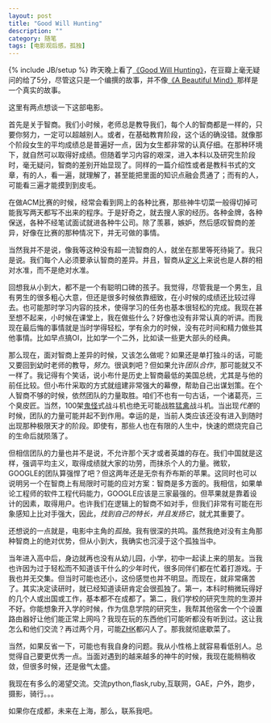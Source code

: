 ```yaml
---
layout: post
title: "Good Will Hunting"
description: ""
category: 随笔
tags: [电影观后感，孤独]
---
```

{% include JB/setup %}
昨天晚上看了[《Good Will Hunting》](http://movie.douban.com/subject/1292656/)，在豆瓣上毫无疑问的给了5分，尽管这只是一个编撰的故事，并不像[《A Beautiful Mind》](http://movie.douban.com/subject/1306029/)那样是一个真实的故事。

这里有两点想谈一下这部电影。

首先是关于智商。我们小时候，老师总是教导我们，每个人的智商都是一样的，只要你努力，一定可以超越别人。或者，在基础教育阶段，这个话的确没错。就像那个阶段女生的平均成绩总是普遍好一点，因为女生都非常的认真仔细。在那种环境下，就自然可以取得好成绩。但随着学习内容的艰深，进入本科以及研究生阶段时，毫无疑问，智商的差别开始显现了。同样的一篇介绍性或者是教科书式的文章，有的人，看一遍，就理解了，甚至能把里面的知识点融会贯通了；而有的人，可能看三遍才能摸到到皮毛。

在做ACM比赛的时候，经常会看到网上的各种比赛，那些神牛切菜一般得切掉可能我写两天都写不出来的程序。于是好奇之，就去搜人家的经历。各种金牌，各种保送，各种不经笔试面试就进各种牛公司。除了羡慕，嫉妒，然后感叹智商的差异，好像在比赛的那种情况下，并无可做的事情。

当然我并不是说，像我等这种没有超一流智商的人，就坐在那里等死待毙了。我只是说。我们每个人必须要承认智商的差异。并且，智商从[定义](http://en.wikipedia.org/wiki/Intelligence_quotient)上来说也是人群的相对水准，而不是绝对水准。

回想我从小到大，都不是一个有聪明口碑的孩子。我觉得，尽管我是一个男生，且有男生的很多粗心大意，但还是很多时候依靠细致，在小时候的成绩还比较过得去。也可能那时学习内容的技术，使得学习的任务也基本很轻松的完成。我现在甚至想不起来，小时候在课堂上，我在做些什么？好像也没有非常认真的听讲。而我现在最后悔的事情就是当时学得轻松，学有余力的时候，没有花时间和精力做些其他事情。比如早点搞OI，比如学一个二外，比如读一些更大部头的经典。

那么现在，面对智商上差异的时候，又该怎么做呢？如果还是单打独斗的话，可能又要回到幼时老师的教导，*努力*。很讽刺吧？但如果允许*团队合作*，那可能就又不一样了。我记得有个笑话，说小布什是历史上智商最低的美国总统，尤其是与他的前任比较。但小布什采取的方式就组建非常强大的幕僚，帮助自己出谋划策。在个人智商不够的时候，依然团队的力量取胜。咱们不也有一句古话，一个诸葛亮，三个臭皮匠。当然，100架[鬼怪](http://zh.wikipedia.org/zh/F-4%E5%B9%BD%E9%9D%88II%E6%88%B0%E9%AC%A5%E6%A9%9F)式战斗机也绝无可能战胜[猛禽](http://en.wikipedia.org/wiki/F22)战斗机。当出现*代差*的时候，团队的力量可能并起不到作用。幸运的是，当前人类应该还没有进入到随时出现那种极限天才的阶段。即使有，那些人也在有限的人生中，快速的燃烧完自己的生命后就陨落了。

但相信团队的力量也并不是说，不允许那个天才或者英雄的存在。我们中国就是这样，强调平均主义，取得成绩就大家的功劳，而抹杀个人的力量。微软，GOOGLE的团队算强悍了吧？但这两年还是无奈有乔布斯的苹果。这同时也可以说明另一个在智商上有局限时可能的应对方案：智商是多方面的。我相信，如果单论工程师的软件工程代码能力，GOOGLE应该是三家最强的。但苹果就是靠着设计的因素，取得用户。也许我们在逻辑上的智商不如对手，但我们非常有可能在形象感知上比对手强大，因此，*找到自己的特长，并且发扬它*，就尤其重要了。

还想说的一点就是，电影中主角的*孤独*。我有很深的共鸣。虽然我绝对没有主角那种智商上的绝对优势，但从小到大，我确实也沉浸于这个孤独当中。

当年进入高中后，身边就再也没有从幼儿园，小学，初中一起读上来的朋友。当我也许因为过于轻松而不知道该干什么的少年时代，很多同伴们都在忙着打游戏。于我也并无交集。但当时可能也还小，这份感觉也并不明显。而现在，就非常痛苦了。其实决定读研时，就已经知道读研肯定会很孤独了。第一，本科时稍微玩得好的几个人或出国或工作，基本都不在成都了。第二，我们学校的研究生院的生源并不好。你能想象开入学的时候，作为信息学院的研究生，我帮其他宿舍一个个设置路由器好让他们能正常上网吗？我现在玩的东西他们可能听都没有听到过。这让我怎么和他们交流？再过两个月，可能[ZHK](http://poj.org/userstatus?user_id=hapsunday)都闪人了。那我就彻底歇菜了。

当然，如果反省一下，可能也有我自身的问题。我从小性格上就容易看低别人。总觉得自己要更优秀一点。当面对遇到的越来越多的神牛的时候，我现在能稍稍收敛，但很多时候，还是傲气太盛。

我现在有多么的渴望交流。交流python,flask,ruby,互联网，GAE，户外，跑步，摄影，骑行。。。

如果你在成都，未来在上海，那么，联系我吧。


